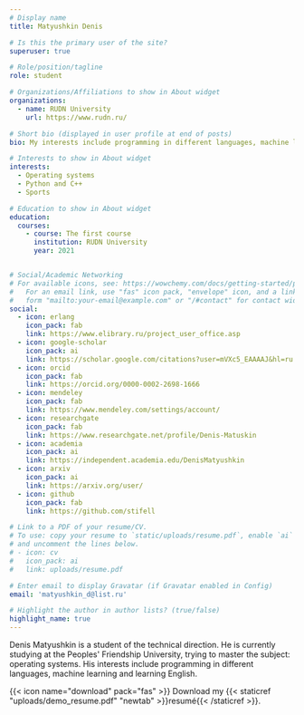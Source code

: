 ```yaml
---
# Display name
title: Matyushkin Denis

# Is this the primary user of the site?
superuser: true

# Role/position/tagline
role: student

# Organizations/Affiliations to show in About widget
organizations:
  - name: RUDN University
    url: https://www.rudn.ru/

# Short bio (displayed in user profile at end of posts)
bio: My interests include programming in different languages, machine learning and learning English.

# Interests to show in About widget
interests:
  - Operating systems
  - Python and C++
  - Sports

# Education to show in About widget
education:
  courses:
    - course: The first course
      institution: RUDN University
      year: 2021


# Social/Academic Networking
# For available icons, see: https://wowchemy.com/docs/getting-started/page-builder/#icons
#   For an email link, use "fas" icon pack, "envelope" icon, and a link in the
#   form "mailto:your-email@example.com" or "/#contact" for contact widget.
social:
  - icon: erlang
    icon_pack: fab
    link: https://www.elibrary.ru/project_user_office.asp
  - icon: google-scholar
    icon_pack: ai
    link: https://scholar.google.com/citations?user=mVXc5_EAAAAJ&hl=ru
  - icon: orcid
    icon_pack: fab
    link: https://orcid.org/0000-0002-2698-1666
  - icon: mendeley
    icon_pack: fab
    link: https://www.mendeley.com/settings/account/
  - icon: researchgate
    icon_pack: fab
    link: https://www.researchgate.net/profile/Denis-Matuskin
  - icon: academia
    icon_pack: ai
    link: https://independent.academia.edu/DenisMatyushkin
  - icon: arxiv
    icon_pack: ai
    link: https://arxiv.org/user/
  - icon: github
    icon_pack: fab
    link: https://github.com/stifell

# Link to a PDF of your resume/CV.
# To use: copy your resume to `static/uploads/resume.pdf`, enable `ai` icons in `params.toml`,
# and uncomment the lines below.
# - icon: cv
#   icon_pack: ai
#   link: uploads/resume.pdf

# Enter email to display Gravatar (if Gravatar enabled in Config)
email: 'matyushkin_d@list.ru'

# Highlight the author in author lists? (true/false)
highlight_name: true
---
```


Denis Matyushkin is a student of the technical direction. He is currently studying at the Peoples' Friendship University, trying to master the subject: operating systems. His interests include programming in different languages, machine learning and learning English.

{{< icon name="download" pack="fas" >}} Download my {{< staticref "uploads/demo_resume.pdf" "newtab" >}}resumé{{< /staticref >}}.
